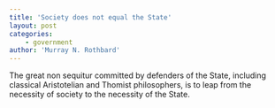 ```yaml
---
title: 'Society does not equal the State'
layout: post
categories:
    - government
author: 'Murray N. Rothbard'
---
```


The great non sequitur committed by defenders of the State, including classical Aristotelian and Thomist philosophers, is to leap from the necessity of society to the necessity of the State.